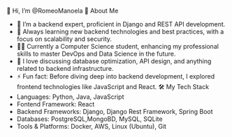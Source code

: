 👋 Hi, I’m @RomeoManoela
🚀 About Me
  - 💼 I’m a backend expert, proficient in Django and REST API development.
  - 🌱 Always learning new backend technologies and best practices, with a focus on scalability and security.
  - 👨‍🎓 Currently a Computer Science student, enhancing my professional skills to master DevOps and Data Science in the future.
  - 💬 I love discussing database optimization, API design, and anything related to backend infrastructure.
  - ⚡ Fun fact: Before diving deep into backend development, I explored frontend technologies like JavaScript and React.
🛠️ My Tech Stack
  - Languages: Python, Java, JavaScript
  - Fontend Framework: React
  - Backend Frameworks: Django, Django Rest Framework, Spring Boot
  - Databases: PostgreSQL,MongoBD, MySQL, SQLite
  - Tools & Platforms: Docker, AWS, Linux (Ubuntu), Git


<!---
RomeoManoela/RomeoManoela is a ✨ special ✨ repository because its `README.md` (this file) appears on your GitHub profile.
You can click the Preview link to take a look at your changes.
--->

